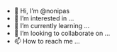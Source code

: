 - 👋 Hi, I’m @nonipas
- 👀 I’m interested in ...
- 🌱 I’m currently learning ...
- 💞️ I’m looking to collaborate on ...
- 📫 How to reach me ...

<!---
nonipas/nonipas is a ✨ special ✨ repository because its `README.md` (this file) appears on your GitHub profile.
You can click the Preview link to take a look at your changes.
--->
